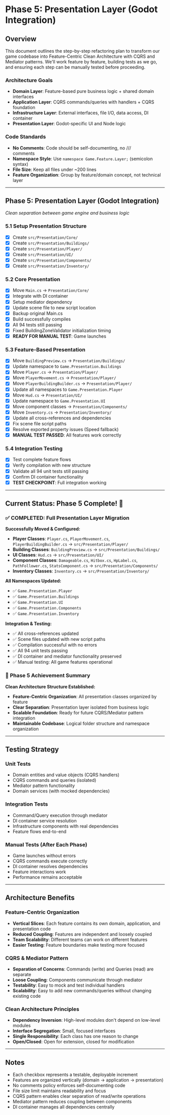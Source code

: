 # Phase 5: Presentation Layer (Godot Integration)

## Overview
This document outlines the step-by-step refactoring plan to transform our game codebase into Feature-Centric Clean Architecture with CQRS and Mediator patterns. We'll work feature by feature, building tests as we go, and ensuring each step can be manually tested before proceeding.

### Architecture Goals
- **Domain Layer**: Feature-based pure business logic + shared domain interfaces
- **Application Layer**: CQRS commands/queries with handlers + CQRS foundation
- **Infrastructure Layer**: External interfaces, file I/O, data access, DI container
- **Presentation Layer**: Godot-specific UI and Node logic

### Code Standards
- **No Comments**: Code should be self-documenting, no /// <summary> comments
- **Namespace Style**: Use `namespace Game.Feature.Layer;` (semicolon syntax)
- **File Size**: Keep all files under ~200 lines
- **Feature Organization**: Group by feature/domain concept, not technical layer

---

## Phase 5: Presentation Layer (Godot Integration)
*Clean separation between game engine and business logic*

### 5.1 Setup Presentation Structure
- [x] Create `src/Presentation/Core/`
- [x] Create `src/Presentation/Buildings/`
- [x] Create `src/Presentation/Player/`
- [x] Create `src/Presentation/UI/`
- [x] Create `src/Presentation/Components/`
- [x] Create `src/Presentation/Inventory/`

### 5.2 Core Presentation
- [x] Move `Main.cs` → `Presentation/Core/`
- [x] Integrate with DI container
- [x] Setup mediator dependency
- [x] Update scene file to new script location
- [x] Backup original Main.cs
- [x] Build successfully compiles
- [x] All 94 tests still passing
- [x] Fixed BuildingZoneValidator initialization timing
- [x] **READY FOR MANUAL TEST**: Game launches

### 5.3 Feature-Based Presentation
- [x] Move `BuildingPreview.cs` → `Presentation/Buildings/`
- [x] Update namespace to `Game.Presentation.Buildings`
- [x] Move `Player.cs` → `Presentation/Player/`
- [x] Move `PlayerMovement.cs` → `Presentation/Player/`
- [x] Move `PlayerBuildingBuilder.cs` → `Presentation/Player/`
- [x] Update all namespaces to `Game.Presentation.Player`
- [x] Move `Hud.cs` → `Presentation/UI/`
- [x] Update namespace to `Game.Presentation.UI`
- [x] Move component classes → `Presentation/Components/`
- [x] Move `Inventory.cs` → `Presentation/Inventory/`
- [x] Update all cross-references and dependencies
- [x] Fix scene file script paths
- [x] Resolve exported property issues (Speed fallback)
- [x] **MANUAL TEST PASSED**: All features work correctly

### 5.4 Integration Testing
- [x] Test complete feature flows
- [x] Verify compilation with new structure
- [x] Validate all 94 unit tests still passing
- [x] Confirm DI container functionality
- [x] **TEST CHECKPOINT**: Full integration working

---

## Current Status: Phase 5 Complete! 🎉

### ✅ **COMPLETED: Full Presentation Layer Migration**

**Successfully Moved & Configured:**
- **Player Classes**: `Player.cs`, `PlayerMovement.cs`, `PlayerBuildingBuilder.cs` → `src/Presentation/Player/`
- **Building Classes**: `BuildingPreview.cs` → `src/Presentation/Buildings/`
- **UI Classes**: `Hud.cs` → `src/Presentation/UI/`
- **Component Classes**: `Damageable.cs`, `Hitbox.cs`, `HpLabel.cs`, `PathFollower.cs`, `StatsComponent.cs` → `src/Presentation/Components/`
- **Inventory Classes**: `Inventory.cs` → `src/Presentation/Inventory/`

**All Namespaces Updated:**
- ✅ `Game.Presentation.Player`
- ✅ `Game.Presentation.Buildings`
- ✅ `Game.Presentation.UI`
- ✅ `Game.Presentation.Components`
- ✅ `Game.Presentation.Inventory`

**Integration & Testing:**
- ✅ All cross-references updated
- ✅ Scene files updated with new script paths
- ✅ Compilation successful with no errors
- ✅ All 94 unit tests passing
- ✅ DI container and mediator functionality preserved
- ✅ Manual testing: All game features operational

### 🚀 **Phase 5 Achievement Summary**

**Clean Architecture Structure Established:**
- **Feature-Centric Organization**: All presentation classes organized by feature
- **Clear Separation**: Presentation layer isolated from business logic
- **Scalable Foundation**: Ready for future CQRS/Mediator pattern integration
- **Maintainable Codebase**: Logical folder structure and namespace organization

---

## Testing Strategy

### Unit Tests
- Domain entities and value objects (CQRS handlers)
- CQRS commands and queries (isolated)
- Mediator pattern functionality
- Domain services (with mocked dependencies)

### Integration Tests
- Command/Query execution through mediator
- DI container service resolution
- Infrastructure components with real dependencies
- Feature flows end-to-end

### Manual Tests (After Each Phase)
- Game launches without errors
- CQRS commands execute correctly
- DI container resolves dependencies
- Feature interactions work
- Performance remains acceptable

---

## Architecture Benefits

### Feature-Centric Organization
- **Vertical Slices**: Each feature contains its own domain, application, and presentation code
- **Reduced Coupling**: Features are independent and loosely coupled
- **Team Scalability**: Different teams can work on different features
- **Easier Testing**: Feature boundaries make testing more focused

### CQRS & Mediator Pattern
- **Separation of Concerns**: Commands (write) and Queries (read) are separate
- **Loose Coupling**: Components communicate through mediator
- **Testability**: Easy to mock and test individual handlers
- **Scalability**: Easy to add new commands/queries without changing existing code

### Clean Architecture Principles
- **Dependency Inversion**: High-level modules don't depend on low-level modules
- **Interface Segregation**: Small, focused interfaces
- **Single Responsibility**: Each class has one reason to change
- **Open/Closed**: Open for extension, closed for modification

---

## Notes
- Each checkbox represents a testable, deployable increment
- Features are organized vertically (domain → application → presentation)
- No comments policy enforces self-documenting code
- File size limit maintains readability and focus
- CQRS pattern enables clear separation of read/write operations
- Mediator pattern reduces coupling between components
- DI container manages all dependencies centrally
